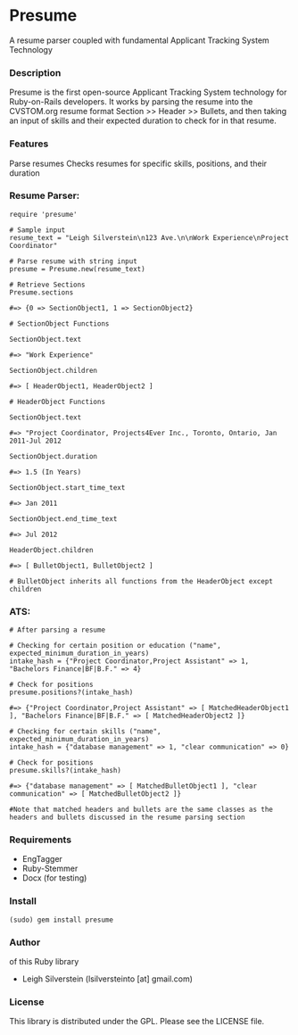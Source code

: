 # Presume

A resume parser coupled with fundamental Applicant Tracking System Technology

### Description

Presume is the first open-source Applicant Tracking System technology for Ruby-on-Rails developers. It works by parsing the resume into the CVSTOM.org resume format Section >> Header >> Bullets, and then taking an input of skills and their expected duration to check for in that resume. 

### Features

Parse resumes
Checks resumes for specific skills, positions, and their duration

### Resume Parser:

    require 'presume'

    # Sample input
    resume_text = "Leigh Silverstein\n123 Ave.\n\nWork Experience\nProject Coordinator"

    # Parse resume with string input
    presume = Presume.new(resume_text)

    # Retrieve Sections
    Presume.sections

    #=> {0 => SectionObject1, 1 => SectionObject2}

    # SectionObject Functions
    
    SectionObject.text

    #=> "Work Experience"

    SectionObject.children

    #=> [ HeaderObject1, HeaderObject2 ]

    # HeaderObject Functions

    SectionObject.text

    #=> "Project Coordinator, Projects4Ever Inc., Toronto, Ontario, Jan 2011-Jul 2012

    SectionObject.duration

    #=> 1.5 (In Years)

    SectionObject.start_time_text

    #=> Jan 2011

    SectionObject.end_time_text

    #=> Jul 2012

    HeaderObject.children

    #=> [ BulletObject1, BulletObject2 ]

    # BulletObject inherits all functions from the HeaderObject except children


### ATS:

    # After parsing a resume

    # Checking for certain position or education ("name", expected_minimum_duration_in_years)
    intake_hash = {"Project Coordinator,Project Assistant" => 1, "Bachelors Finance|BF|B.F." => 4}

    # Check for positions
    presume.positions?(intake_hash)
    
    #=> {"Project Coordinator,Project Assistant" => [ MatchedHeaderObject1 ], "Bachelors Finance|BF|B.F." => [ MatchedHeaderObject2 ]}

    # Checking for certain skills ("name", expected_minimum_duration_in_years)
    intake_hash = {"database management" => 1, "clear communication" => 0}

    # Check for positions
    presume.skills?(intake_hash)

    #=> {"database management" => [ MatchedBulletObject1 ], "clear communication" => [ MatchedBulletObject2 ]}

    #Note that matched headers and bullets are the same classes as the headers and bullets discussed in the resume parsing section
    
### Requirements

* EngTagger
* Ruby-Stemmer
* Docx (for testing)

### Install

    (sudo) gem install presume

### Author

of this Ruby library 

* Leigh Silverstein (lsilversteinto [at] gmail.com) 

### License

This library is distributed under the GPL.  Please see the LICENSE file.
